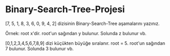 # Binary-Search-Tree-Projesi
[7, 5, 1, 8, 3, 6, 0, 9, 4, 2] dizisinin Binary-Search-Tree aşamalarını yazınız.

Örnek: root x'dir. root'un sağından y bulunur. Solunda z bulunur vb.

[0,1,2,3,4,5,6,7,8,9] dizi küçükten büyüğe sıralanır.
root = 5. root'un sağından 7 bulunur. Solunda 3 bulunur vb.
